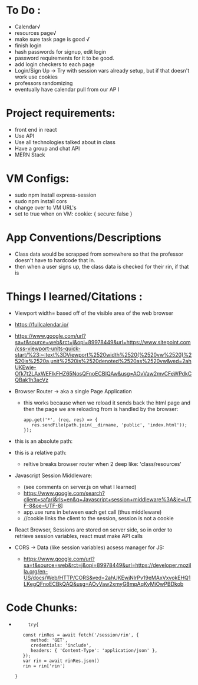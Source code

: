 # To Do  :
   - Calendar√
   - resources page√
   - make sure task page is good √
   - finish login
   - hash passwords for signup, edit login
   - password requirements for it to be good. 
   - add login checkers to each page 
   - Login/Sign Up -> Try with session vars already setup, but if that doesn't work use cookies 
   - professors randomizing 
   - eventually have calendar pull from our AP I 

# Project requirements: 
   - front end in react
   - Use API
   - Use all technologies talked about in class
   - Have a group and chat API 
   - MERN Stack 
   

# VM Configs: 
   - sudo npm install express-session
   - sudo npm install cors
   - change over to VM URL's 
   - set to true when on VM: cookie: { secure: false }  

# App Conventions/Descriptions
   - Class data would be scrapped from somewhere so that the professor doesn't have to hardcode that in. 
   - then when a user signs up, the class data is checked for their rin, if that is 

# Things I learned/Citations : 
   - Viewport width= based off of the visible area of the web browser 
   - https://fullcalendar.io/
   - https://www.google.com/url?sa=t&source=web&rct=j&opi=89978449&url=https://www.sitepoint.com/css-viewport-units-quick-start/%23:~:text%3DViewport%2520width%2520(%2520vw%2520)%2520is%2520a,unit%2520is%2520denoted%2520as%2520vw&ved=2ahUKEwie-Ofk7t2LAxWEFlkFHZ65NosQFnoECBIQAw&usg=AOvVaw2mvCFeWPdkCQBak1h3acVz
   - Browser Router -> aka a single Page Application
      - this works because when we reload it sends back the html page and then the page we are reloading from is handled by the browser: 
         ```
         app.get('*', (req, res) => {
            res.sendFile(path.join(__dirname, 'public', 'index.html'));
         });
         ``` 

   - this is an absolute path: <link rel="stylesheet" href="/style.css">
   - this is a relative path: <link rel="stylesheet" href="./style.css">
      - reltive breaks browser router when 2 deep like: 'class/resources' 
   - Javascript Session Middleware: 
      - (see comments on server.js on what I learned)
      - https://www.google.com/search?client=safari&rls=en&q=Javascript+session+middleware%3A&ie=UTF-8&oe=UTF-8]
      - app.use runs in between each get call (thus middleware)
      - //cookie links the client to the session, session is not a cookie
   - React Browser, Sessions are stored on server side, so in order to retrieve session variables, react must make API calls 
   - CORS -> Data (like session variables) acsess manager for JS: 
      - https://www.google.com/url?sa=t&source=web&rct=j&opi=89978449&url=https://developer.mozilla.org/en-US/docs/Web/HTTP/CORS&ved=2ahUKEwjNlrPv19eMAxVxvokEHQ1LKegQFnoECBkQAQ&usg=AOvVaw2xmyG8mpAqKyMiOwPBDkob

# Code Chunks: 
   -          try{

            const rinRes = await fetch('/session/rin', {
               method: 'GET',
               credentials: 'include',
               headers: { 'Content-Type': 'application/json' },
            });
            var rin = await rinRes.json()
            rin = rin['rin']

         }
